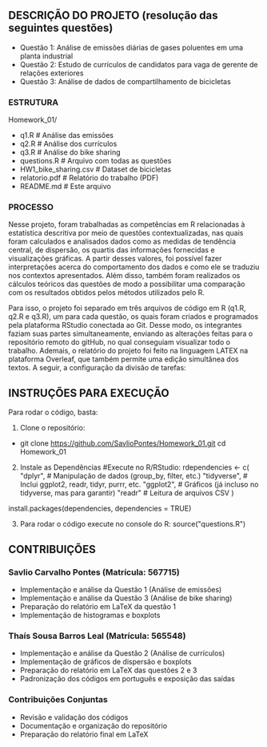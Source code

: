 ## DESCRIÇÃO DO PROJETO (resolução das seguintes questões)
- Questão 1: Análise de emissões diárias de gases poluentes em uma planta industrial
- Questão 2: Estudo de currículos de candidatos para vaga de gerente de relações exteriores
- Questão 3: Análise de dados de compartilhamento de bicicletas

### ESTRUTURA
Homework_01/
- q1.R                        # Análise das emissões
- q2.R                        # Análise dos currículos
- q3.R                        # Análise do bike sharing
- questions.R                 # Arquivo com todas as questões
- HW1_bike_sharing.csv        # Dataset de bicicletas
- relatorio.pdf               # Relatório do trabalho (PDF)
- README.md                   # Este arquivo

### PROCESSO
Nesse projeto, foram trabalhadas as competências em R relacionadas à estatística descritiva por meio de questões contextualizadas, nas quais foram calculados e analisados dados como as medidas de tendência central, de dispersão, os quartis das informações fornecidas e visualizações gráficas. A partir desses valores, foi possível fazer interpretações acerca do comportamento dos dados e como ele se traduziu nos contextos apresentados. Além disso, também foram realizados os cálculos teóricos das questões de modo a possibilitar uma comparação com os resultados obtidos pelos métodos utilizados pelo R.

Para isso, o projeto foi separado em três arquivos de código em R (q1.R, q2.R e q3.R), um para cada questão, os quais foram criados e programados pela plataforma RStudio conectada ao Git. Desse modo, os integrantes faziam suas partes simultaneamente, enviando as alterações feitas para o repositório remoto do gitHub, no qual conseguiam visualizar todo o trabalho.  Ademais, o relatório do projeto foi feito na linguagem LATEX na plataforma Overleaf, que também permite uma edição simultânea dos textos. A seguir, a configuração da divisão de tarefas:

## INSTRUÇÕES PARA EXECUÇÃO
Para rodar o código, basta:
1. Clone o repositório:
- git clone https://github.com/SavlioPontes/Homework_01.git
cd Homework_01

2. Instale as Dependências #Execute no R/RStudio:
rdependencies <- c(
  "dplyr",      # Manipulação de dados (group_by, filter, etc.)
  "tidyverse",  # Inclui ggplot2, readr, tidyr, purrr, etc.
  "ggplot2",    # Gráficos (já incluso no tidyverse, mas para garantir)
  "readr"       # Leitura de arquivos CSV
)

install.packages(dependencies, dependencies = TRUE)

3. Para rodar o código execute no console do R:
 source("questions.R") 


## CONTRIBUIÇÕES
### Savlio Carvalho Pontes (Matrícula: 567715)
- Implementação e análise da Questão 1 (Análise de emissões)
- Implementação e análise da Questão 3 (Análise de bike sharing)
- Preparação do relatório em LaTeX da questão 1
- Implementação de histogramas e boxplots

### Thaís Sousa Barros Leal (Matrícula: 565548)
- Implementação e análise da Questão 2 (Análise de currículos)
- Implementação de gráficos de dispersão e boxplots
- Preparação do relatório em LaTeX das questões 2 e 3
- Padronização dos códigos em português e exposição das saídas

### Contribuições Conjuntas
- Revisão e validação dos códigos
- Documentação e organização do repositório
- Preparação do relatório final em LaTeX


